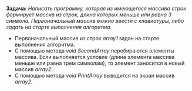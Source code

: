 **Задача:** _Написать программу, которая из имеющегося массива строк формирует массив из строк, длина которых меньше или равна 3 символа. Первоначальный массив можно ввести с клавиатуры, либо задать на старте выполнения алгоритма._

* Первоначальный массив из строк *array1* задан на старте выполнения алгоритма.
* С помощью метода *void SecondArray* перебираются элементы массива. Если выполняется условие (длина элемента массива меньше или равна трем символам), то элемент заносится в новый массив *array2*.
* С помощью метода *void PrintArray* выводится на экран массив *array2*.